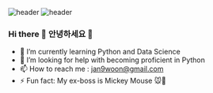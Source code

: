 ![header](https://capsule-render.vercel.app/api?type=Cylinder)
![header](https://capsule-render.vercel.app/api?text=What%a%Grace%day!)

### Hi there 👋 안녕하세요 👋

- 🌱 I’m currently learning Python and Data Science
- 🤔 I’m looking for help with becoming proficient in Python
- 📫 How to reach me : jan9woon@gmail.com
- ⚡ Fun fact: My ex-boss is Mickey Mouse :mouse::european_castle: